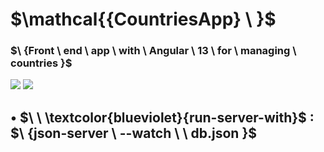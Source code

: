 # $\mathcal{{CountriesApp} \ \}$
### $\ \{Front \ end \ app \ with \ Angular \ 13 \ for \ managing \ countries }$ 
![](https://img.shields.io/badge/Angular_13-blueviolet?style=for-the-badge)
![](https://img.shields.io/badge/Json_Server-blueviolet?style=for-the-badge)






## • $\ \ \textcolor{blueviolet}{run-server-with}$  : $\ \{json-server \ --watch \  \ db.json }$ 

